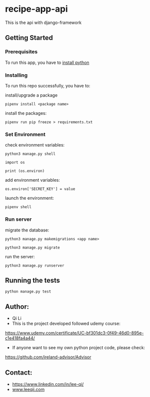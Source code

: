 # recipe-app-api

This is the api with django-framework

## Getting Started

### Prerequisites
To run this app, you have to [install python](https://realpython.com/installing-python/)

### Installing

To run this repo successfully, you have to:

install/upgrade a package

`pipenv install <package name>`

install the packages:

`pipenv run pip freeze > requirements.txt`

### Set Environment

check environment variables:

`python3 manage.py shell`

`import os`

`print (os.environ)`

add environment variables:

`os.environ['SECRET_KEY'] = value`

launch the environment:

`pipenv shell`

### Run server 

migrate the database:

`python3 manage.py makemigrations <app name>`

`python3 manage.py migrate `

run the server:

`python3 manage.py runserver`

## Running the tests

`python manage.py test`


## Author:

*  Qi Li
*  This is the project developed followed udemy course: 

https://www.udemy.com/certificate/UC-bf301dc3-0f49-46d0-895e-c1e418fa4a44/

* If anyone want to see my own python project code, please check: 

https://github.com/ireland-advisor/Advisor

## Contact:

* https://www.linkedin.com/in/lee-qi/
* www.leeqii.com
